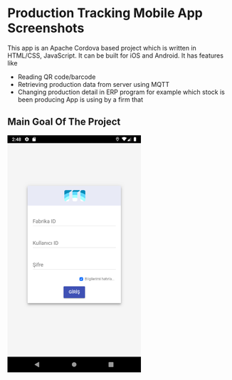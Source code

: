 # Production Tracking Mobile App Screenshots

This app is an Apache Cordova based project which is written in HTML/CSS, JavaScript. It can be built for iOS and Android. It has features like
- Reading QR code/barcode
- Retrieving production data from server using MQTT
- Changing production detail in ERP program for example which stock is been producing 
App is using by a firm that 

## Main Goal Of The Project

<img src="VTS-1.png" alt="Login Screen" width="300"/>
